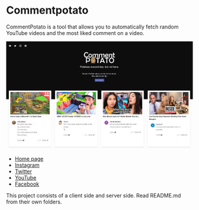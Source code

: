 # Commentpotato

CommentPotato is a tool that allows you to automatically fetch random YouTube videos and the most liked comment on a video.

![client](preview.jpg?raw=true)

* [Home page](https://www.commentpotato.com/)
* [Instagram](https://www.instagram.com/commentpotato/)
* [Twitter](https://twitter.com/commentpotato)
* [YouTube](https://www.youtube.com/channel/UCXmQk4PYoq5v9jIvmRgfXYg)
* [Facebook](https://www.facebook.com/commentpotato)

This project consists of a client side and server side. Read README.md from their own folders. 

